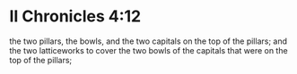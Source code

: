 # II Chronicles 4:12

the two pillars, the bowls, and the two capitals on the top of the pillars; and the two latticeworks to cover the two bowls of the capitals that were on the top of the pillars;
